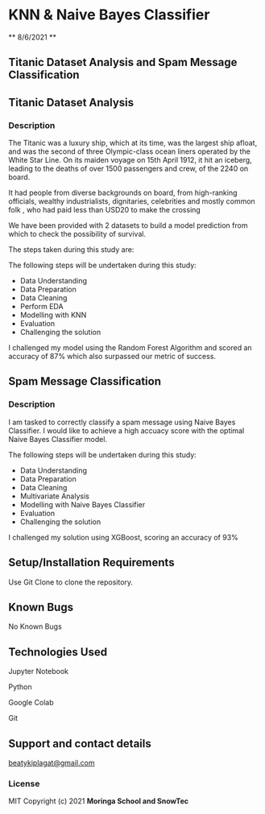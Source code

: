 # KNN & Naive Bayes Classifier 

** 8/6/2021 **

## Titanic Dataset Analysis and Spam Message Classification

## Titanic Dataset Analysis

### Description

The Titanic was a luxury ship, which at its time, was the largest ship afloat, and was the second of three Olympic-class ocean liners operated by the White Star Line. On its maiden voyage on 15th April 1912, it hit an iceberg, leading to the deaths of over 1500 passengers and crew, of the 2240 on board.

It had people from diverse backgrounds on board, from high-ranking officials, wealthy industrialists, dignitaries, celebrities and mostly common folk , who had paid less than USD20 to make the crossing

We have been provided with 2 datasets to build a model prediction from which to check the possibility of survival.

The steps taken during this study are:

The following steps will be undertaken during this study:

- Data Understanding
- Data Preparation
- Data Cleaning
- Perform EDA
- Modelling with KNN
- Evaluation
- Challenging the solution

I challenged my model using the Random Forest Algorithm and scored an accuracy of 87% which also surpassed our metric of success.

## Spam Message Classification

### Description

I am tasked to correctly classify a spam message using Naive Bayes Classifier.
I would like to achieve a high accuacy score with the optimal Naive Bayes Classifier model.

The following steps will be undertaken during this study:

- Data Understanding
- Data Preparation
- Data Cleaning
- Multivariate Analysis
- Modelling with Naive Bayes Classifier
- Evaluation
- Challenging the solution

I challenged my solution using XGBoost, scoring an accuracy of 93%

## Setup/Installation Requirements
Use Git Clone to clone the repository. 
## Known Bugs
No Known Bugs
## Technologies Used
Jupyter Notebook

Python

Google Colab

Git
## Support and contact details
beatykiplagat@gmail.com
### License
MIT
Copyright (c) 2021 **Moringa School and SnowTec**
